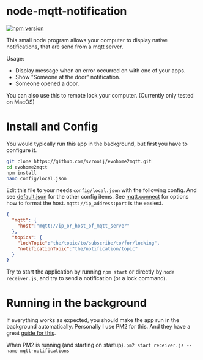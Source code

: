 # node-mqtt-notification

[![npm version](https://badge.fury.io/js/mqtt-notification.svg)](https://badge.fury.io/js/mqtt-notification)

This small node program allows your computer to display native notifications, that are send from a mqtt server.

Usage:

- Display message when an error occurred on with one of your apps.
- Show "Someone at the door" notification.
- Someone opened a door.

You can also use this to remote lock your computer. (Currently only tested on MacOS)

# Install and Config

You would typically run this app in the background, but first you have to configure it.

```bash
git clone https://github.com/svrooij/evohome2mqtt.git
cd evohome2mqtt
npm install
nano config/local.json
```

Edit this file to your needs `config/local.json` with the following config. And see [default.json](config/default.json) for the other config items. See [mqtt.connect](https://www.npmjs.com/package/mqtt#connect) for options how to format the host. `mqtt://ip_address:port` is the easiest.

```json
{
  "mqtt": {
    "host":"mqtt://ip_or_host_of_mqtt_server"
  },
  "topics": {
    "lockTopic":"the/topic/to/subscribe/to/for/locking",
    "notificationTopic":"the/notification/topic"
  }
}
```

Try to start the application by running `npm start` or directly by `node receiver.js`, and try to send a notification (or a lock command).

# Running in the background

If everything works as expected, you should make the app run in the background automatically. Personally I use PM2 for this. And they have a great [guide for this](http://pm2.keymetrics.io/docs/usage/quick-start/).

When PM2 is running (and starting on startup). `pm2 start receiver.js --name mqtt-notifications`
